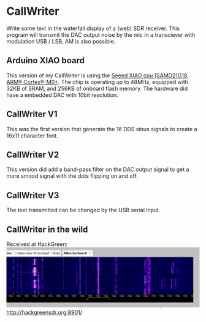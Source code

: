 # CallWriter
Write some text in the waterfall display of a (web) SDR receiver.
This program will transmit the DAC output noise by the mic in a transciever with modulation USB / LSB, AM is also possible.

## Arduino XIAO board
This version of my CallWriter is using the [Seeed XIAO cpu (SAMD21G18, ARM® Cortex®-M0+](https://www.seeedstudio.com/Seeeduino-XIAO-Arduino-Microcontroller-SAMD21-Cortex-M0+-p-4426.html).
The chip is operating up to 48MHz, equipped with 32KB of SRAM, and 256KB of onboard flash memory.
The hardware did have a embedded DAC with 10bit resolution.


## CallWriter V1
This was the first version that generate the 16 DDS sinus signals to create a 16x11 character font.

## CallWriter V2
This version did add a band-pass filter on the DAC output signal to get a more smood signal with the dots 
flipping on and off.

## CallWriter V3
The text transmitted can be changed by the USB serial input.

## CallWriter in the wild
Received at HackGreen:
![SDR receiver hackgreensdr.org at 40m](/images/hackgreen.png)
http://hackgreensdr.org:8901/
